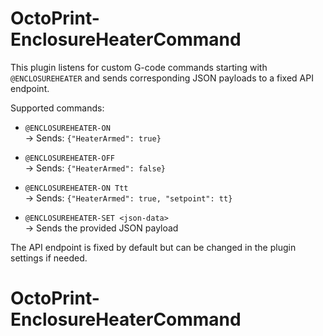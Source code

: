 # OctoPrint-EnclosureHeaterCommand

This plugin listens for custom G-code commands starting with `@ENCLOSUREHEATER` and sends corresponding JSON payloads to a fixed API endpoint.

Supported commands:

- `@ENCLOSUREHEATER-ON`  
  → Sends: `{"HeaterArmed": true}`

- `@ENCLOSUREHEATER-OFF`  
  → Sends: `{"HeaterArmed": false}`

- `@ENCLOSUREHEATER-ON Ttt`  
  → Sends: `{"HeaterArmed": true, "setpoint": tt}`

- `@ENCLOSUREHEATER-SET <json-data>`  
  → Sends the provided JSON payload

The API endpoint is fixed by default but can be changed in the plugin settings if needed.
# OctoPrint-EnclosureHeaterCommand
